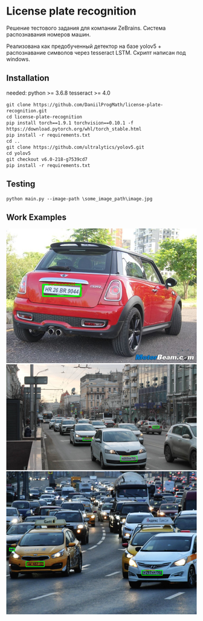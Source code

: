 # License plate recognition

Решение тестового задания для компании ZeBrains.
Система распознавания номеров машин.

Реализована как предобученный детектор на базе yolov5 + распознавание символов через tesseract LSTM.
Скрипт написан под windows.

## Installation
needed:
python >= 3.6.8
tesseract >= 4.0

```
git clone https://github.com/DaniilProgMath/license-plate-recognition.git
cd license-plate-recognition
pip install torch==1.9.1 torchvision==0.10.1 -f https://download.pytorch.org/whl/torch_stable.html
pip install -r requirements.txt
cd ..
git clone https://github.com/ultralytics/yolov5.git
cd yolov5
git checkout v6.0-218-g7539cd7
pip install -r requirements.txt
```


## Testing
```
python main.py --image-path \some_image_path\image.jpg
```

## Work Examples

![Image alt](https://github.com/DaniilProgMath/license-plate-recognition/raw/develop/work_examples/img_3.jpg)
![Image alt](https://github.com/DaniilProgMath/license-plate-recognition/raw/develop/work_examples/img_10.jpg)
![Image alt](https://github.com/DaniilProgMath/license-plate-recognition/raw/develop/work_examples/img_5.jpg)
